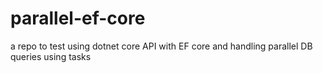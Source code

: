 # parallel-ef-core
a repo to test using dotnet core API with EF core and handling parallel DB queries using tasks
